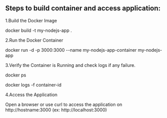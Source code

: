 ## Steps to build container and access application:
1.Build the Docker Image

docker build -t my-nodejs-app .

2.Run the Docker Container

docker run -d -p 3000:3000 --name my-nodejs-app-container my-nodejs-app

3.Verify the Container is Running and check logs if any failure.

docker ps

docker logs -f container-id

4.Access the Application

Open a browser or use curl to access the application on http://hostname:3000 (ex: http://localhost:3000)
